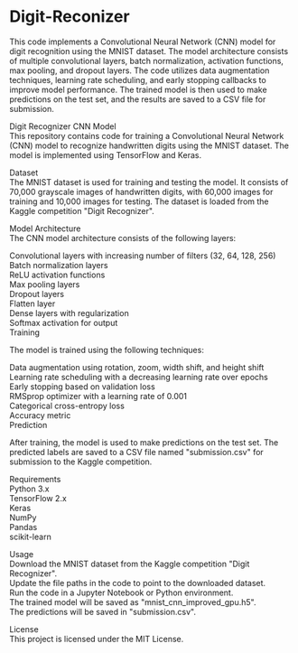 # Digit-Reconizer
This code implements a Convolutional Neural Network (CNN) model for digit recognition using the MNIST dataset. The model architecture consists of multiple convolutional layers, batch normalization, activation functions, max pooling, and dropout layers. The code utilizes data augmentation techniques, learning rate scheduling, and early stopping callbacks to improve model performance. The trained model is then used to make predictions on the test set, and the results are saved to a CSV file for submission.

Digit Recognizer CNN Model\
This repository contains code for training a Convolutional Neural Network (CNN) model to recognize handwritten digits using the MNIST dataset. The model is implemented using TensorFlow and Keras.

Dataset\
The MNIST dataset is used for training and testing the model. It consists of 70,000 grayscale images of handwritten digits, with 60,000 images for training and 10,000 images for testing. The dataset is loaded from the Kaggle competition "Digit Recognizer".

Model Architecture\
The CNN model architecture consists of the following layers:

Convolutional layers with increasing number of filters (32, 64, 128, 256)\
Batch normalization layers\
ReLU activation functions\
Max pooling layers\
Dropout layers\
Flatten layer\
Dense layers with regularization\
Softmax activation for output\
Training


The model is trained using the following techniques:

Data augmentation using rotation, zoom, width shift, and height shift\
Learning rate scheduling with a decreasing learning rate over epochs\
Early stopping based on validation loss\
RMSprop optimizer with a learning rate of 0.001\
Categorical cross-entropy loss\
Accuracy metric\
Prediction

After training, the model is used to make predictions on the test set. The predicted labels are saved to a CSV file named "submission.csv" for submission to the Kaggle competition.

Requirements\
Python 3.x\
TensorFlow 2.x\
Keras\
NumPy\
Pandas\
scikit-learn

Usage\
Download the MNIST dataset from the Kaggle competition "Digit Recognizer".\
Update the file paths in the code to point to the downloaded dataset.\
Run the code in a Jupyter Notebook or Python environment.\
The trained model will be saved as "mnist_cnn_improved_gpu.h5".\
The predictions will be saved in "submission.csv".

License\
This project is licensed under the MIT License.
